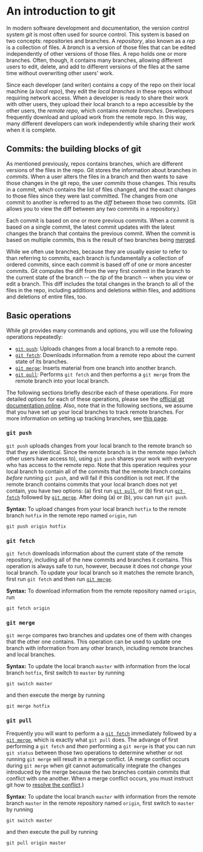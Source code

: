 # An introduction to git

In modern software development and documentation, the version control system *git* is most often used for source control. This system is based on two concepts: repositories and branches. A *repository*, also known as a *rep* is a collection of files. A *branch* is a version of those files that can be edited independently of other versions of those files. A repo holds one or more branches. Often, though, it contains many branches, allowing different users to edit, delete, and add to different versions of the files at the same time without overwriting other users' work.

Since each developer (and writer) contains a copy of the repo on their local machine (a *local repo*), they edit the *local branches* in these repos without requiring network access. When a developer is ready to share their work with other users, they upload their local branch to a repo accessible by the other users, the *remote repo*, which contains *remote branches*. Developers frequently download and upload work from the remote repo. In this way, many different developers can work independently while sharing their work when it is complete.

## Commits: the building blocks of git

As mentioned previously, repos contains branches, which are different versions of the files in the repo. Git stores the information about branches in *commits*. When a user alters the files in a branch and then wants to save those changes in the git repo, the user *commits* those changes. This results in a commit, which contains the list of files changed, and the exact changes to those files since they were last committed. The changes from one commit to another is referred to as the *diff* between those two commits. (Git allows you to view the diff between any two commits in a repository.)

Each commit is based on one or more previous commits. When a commit is based on a single commit, the latest commit updates with the latest changes the branch that contains the previous commit. When the commit is based on multiple commits, this is the result of two branches being [merged](#git-merge).

While we often use branches, because they are usually easier to refer to than referring to commits, each branch is fundamentally a collection of ordered commits, since each commit is based off of one or more ancester commits. Git computes the diff from the very first commit in the branch to the current state of the branch -- the *tip* of the branch -- when you view or edit a branch. This diff includes the total changes in the branch to all of the files in the repo, including additions and deletions within files, and additions and deletions of entire files, too. 

## Basic operations

While git provides many commands and options, you will use the following operations repeatedly:

- [`git push`](#git-push): Uploads changes from a local branch to a remote repo.
- [`git fetch`](#git-fetch): Downloads information from a remote repo about the current state of its branches.
- [`git merge`](#git-merge): Inserts material from one branch into another branch.
- [`git pull`](#git-pull): Performs `git fetch` and then performs a `git merge` from the remote branch into your local branch.

The following sections briefly describe each of these operations. For more detailed options for each of these operations, please see the [official git documentation online](https://git-scm.com/doc). Also, note that in the following sections, we assume that you have set up your local branches to track remote branches. For more information on setting up tracking branches, see [this page](https://www.git-tower.com/learn/git/faq/track-remote-upstream-branch/).

### `git push`

`git push` uploads changes from your local branch to the remote branch so that they are identical. Since the remote branch is in the remote repo (which other users have access to), using `git push` shares your work with everyone who has access to the remote repo. Note that this operation requires your local branch to contain all of the commits that the remote branch contains *before* running `git push`, and will fail if this condition is not met. If the remote branch contains commits that your local branch does not yet contain, you have two options: (a) first run [`git pull`](#git-pull), or (b) first run [`git fetch`](#git-fetch) followed by [`git merge`](#git-merge). After doing (a) or (b), you can run `git push`.

**Syntax:** To upload changes from your local branch `hotfix` to the remote branch `hotfix` in the remote repo named `origin`, run

```
git push origin hotfix
```

### `git fetch`

`git fetch` downloads information about the current state of the remote repository, including all of the new commits and branches it contains. This operation is always safe to run, however, because it does not *change* your local branch. To update your local branch so it matches the remote branch, first run `git fetch` and then run [`git merge`](#git-merge).

**Syntax:** To download information from the remote repository named `origin`, run

```
git fetch origin
```

### `git merge`

`git merge` compares two branches and updates one of them with changes that the other one contains. This operation can be used to update one branch with information from any other branch, including remote branches and local branches. 

**Syntax:** To update the local branch `master` with information from the local branch `hotfix`, first switch to `master` by running

```
git switch master
```

and then execute the merge by running

```
git merge hotfix
```

### `git pull`

Frequently you will want to perform a a [`git fetch`](#git-fetch) immediately followed by a [`git merge`](#git-merge), which is exactly what `git pull` does. The advange of first performing a `git fetch` and *then* performing a `git merge` is that you can run `git status` between those two operations to determine whether or not running `git merge` will result in a merge conflict. (A merge conflict occurs during `git merge` when git cannot automatically integrate the changes introduced by the merge because the two branches contain commits that conflict with one another. When a merge conflict occurs, you must instruct git how to [resolve the conflict](https://git-scm.com/docs/git-merge#_how_to_resolve_conflicts).)

**Syntax:** To update the local branch `master` with information from the remote branch `master` in the remote repository named `origin`, first switch to `master` by running

```
git switch master
```
and then execute the pull by running

```
git pull origin master
```

